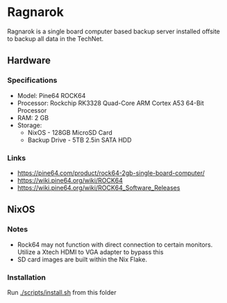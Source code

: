 # Ragnarok

Ragnarok is a single board computer based backup server installed offsite to backup all data in the TechNet.

## Hardware

### Specifications
- Model: Pine64 ROCK64
- Processor: Rockchip RK3328 Quad-Core ARM Cortex A53 64-Bit Processor
- RAM: 2 GB
- Storage: 
    - NixOS         - 128GB MicroSD Card
    - Backup Drive  - 5TB 2.5in SATA HDD

### Links
- https://pine64.com/product/rock64-2gb-single-board-computer/
- https://wiki.pine64.org/wiki/ROCK64
- https://wiki.pine64.org/wiki/ROCK64_Software_Releases


## NixOS

### Notes
- Rock64 may not function with direct connection to certain monitors. Utilize a Xtech HDMI to VGA adapter to bypass this
- SD card images are built within the Nix Flake. 

### Installation
Run [./scripts/install.sh](./scripts/install.sh) from this folder
